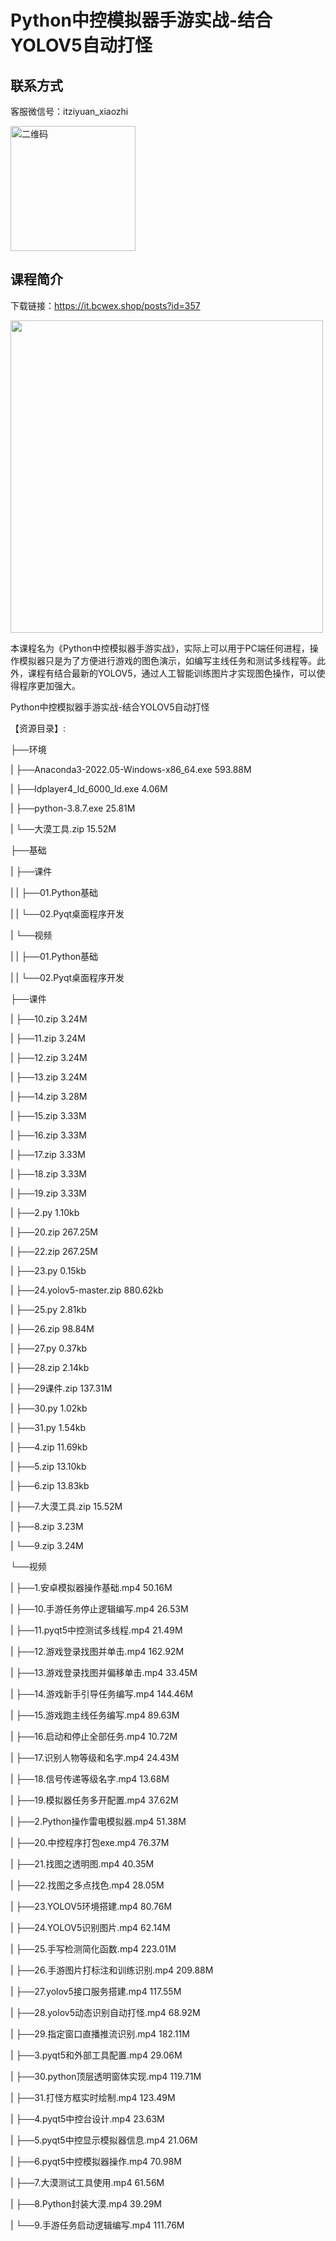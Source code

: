 # Python中控模拟器手游实战-结合YOLOV5自动打怪

## 联系方式

客服微信号：itziyuan_xiaozhi

<img src="https://ziyuanyun.oss-cn-guangzhou.aliyuncs.com/common/20240614073449/666b82192834a.jpg" width="200" height="200" alt="二维码">

## 课程简介

下载链接：https://it.bcwex.shop/posts?id=357

<img src="https://ziyuanyun.oss-cn-guangzhou.aliyuncs.com/yun/20240515151842/664461d232a6d.jpg" width="500" alt="">

  本课程名为《Python中控模拟器手游实战》，实际上可以用于PC端任何进程，操作模拟器只是为了方便进行游戏的图色演示，如编写主线任务和测试多线程等。此外，课程有结合最新的YOLOV5，通过人工智能训练图片才实现图色操作，可以使得程序更加强大。

 Python中控模拟器手游实战-结合YOLOV5自动打怪



 【资源目录】:

 ├──环境

 | ├──Anaconda3-2022.05-Windows-x86_64.exe 593.88M

 | ├──ldplayer4_ld_6000_ld.exe 4.06M

 | ├──python-3.8.7.exe 25.81M

 | └──大漠工具.zip 15.52M

 ├──基础

 | ├──课件

 | | ├──01.Python基础

 | | └──02.Pyqt桌面程序开发

 | └──视频

 | | ├──01.Python基础

 | | └──02.Pyqt桌面程序开发

 ├──课件

 | ├──10.zip 3.24M

 | ├──11.zip 3.24M

 | ├──12.zip 3.24M

 | ├──13.zip 3.24M

 | ├──14.zip 3.28M

 | ├──15.zip 3.33M

 | ├──16.zip 3.33M

 | ├──17.zip 3.33M

 | ├──18.zip 3.33M

 | ├──19.zip 3.33M

 | ├──2.py 1.10kb

 | ├──20.zip 267.25M

 | ├──22.zip 267.25M

 | ├──23.py 0.15kb

 | ├──24.yolov5-master.zip 880.62kb

 | ├──25.py 2.81kb

 | ├──26.zip 98.84M

 | ├──27.py 0.37kb

 | ├──28.zip 2.14kb

 | ├──29课件.zip 137.31M

 | ├──30.py 1.02kb

 | ├──31.py 1.54kb

 | ├──4.zip 11.69kb

 | ├──5.zip 13.10kb

 | ├──6.zip 13.83kb

 | ├──7.大漠工具.zip 15.52M

 | ├──8.zip 3.23M

 | └──9.zip 3.24M

 └──视频

 | ├──1.安卓模拟器操作基础.mp4 50.16M

 | ├──10.手游任务停止逻辑编写.mp4 26.53M

 | ├──11.pyqt5中控测试多线程.mp4 21.49M

 | ├──12.游戏登录找图并单击.mp4 162.92M

 | ├──13.游戏登录找图并偏移单击.mp4 33.45M

 | ├──14.游戏新手引导任务编写.mp4 144.46M

 | ├──15.游戏跑主线任务编写.mp4 89.63M

 | ├──16.启动和停止全部任务.mp4 10.72M

 | ├──17.识别人物等级和名字.mp4 24.43M

 | ├──18.信号传递等级名字.mp4 13.68M

 | ├──19.模拟器任务多开配置.mp4 37.62M

 | ├──2.Python操作雷电模拟器.mp4 51.38M

 | ├──20.中控程序打包exe.mp4 76.37M

 | ├──21.找图之透明图.mp4 40.35M

 | ├──22.找图之多点找色.mp4 28.05M

 | ├──23.YOLOV5环境搭建.mp4 80.76M

 | ├──24.YOLOV5识别图片.mp4 62.14M

 | ├──25.手写检测简化函数.mp4 223.01M

 | ├──26.手游图片打标注和训练识别.mp4 209.88M

 | ├──27.yolov5接口服务搭建.mp4 117.55M

 | ├──28.yolov5动态识别自动打怪.mp4 68.92M

 | ├──29.指定窗口直播推流识别.mp4 182.11M

 | ├──3.pyqt5和外部工具配置.mp4 29.06M

 | ├──30.python顶层透明窗体实现.mp4 119.71M

 | ├──31.打怪方框实时绘制.mp4 123.49M

 | ├──4.pyqt5中控台设计.mp4 23.63M

 | ├──5.pyqt5中控显示模拟器信息.mp4 21.06M

 | ├──6.pyqt5中控模拟器操作.mp4 70.98M

 | ├──7.大漠测试工具使用.mp4 61.56M

 | ├──8.Python封装大漠.mp4 39.29M

 | └──9.手游任务启动逻辑编写.mp4 111.76M

  